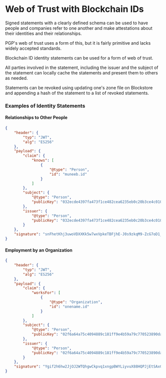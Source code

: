 # Web of Trust with Blockchain IDs

Signed statements with a clearly defined schema can be used to have people and companies refer to one another and make attestations about their identities and their relationships.

PGP's web of trust uses a form of this, but it is fairly primitive and lacks widely accepted standards.

Blockchain ID identity statements can be used for a form of web of trust.

All parties involved in the statement, including the issuer and the subject of the statement can locally cache the statements and present them to others as needed.

Statements can be revoked using updating one's zone file on Blockstore and appending a hash of the statement to a list of revoked statements.

### Examples of Identity Statements

#### Relationships to Other People

```json
{
    "header": {
        "typ": "JWT",
        "alg": "ES256"
    },
    "payload": {
        "claim": {
            "knows": [
                {
                    "@type": "Person",
                    "id": "muneeb.id"
                }
            ]
        },
        "subject": {
            "@type": "Person",
            "publicKey": "032ecde4397fa473f1ce482cea6235eb0c20b3ce4c010a669034422800bbcd491d"
        },
        "issuer": {
            "@type": "Person",
            "publicKey": "032ecde4397fa473f1ce482cea6235eb0c20b3ce4c010a669034422800bbcd491d"
        }
    },
    "signature": "snFhetKhj3uwoVDXXKk5w7wxVpkeTBFjhE-J0s9zkqM9-ZcG7oD1_hi7fBXiLdvgwgbqQJ9VvbYQfTukaiedaQ"
}
```

#### Employment by an Organization

```json
{
    "header": {
        "typ": "JWT",
        "alg": "ES256"
    },
    "payload": {
        "claim": {
            "worksFor": [
                {
                    "@type": "Organization",
                    "id": "onename.id"
                }
            ]
        },
        "subject": {
            "@type": "Person",
            "publicKey": "02f6a64a75c4094889c181ff9e4b59a79c770523890dacebb025755900bedb768b"
        },
        "issuer": {
            "@type": "Person",
            "publicKey": "02f6a64a75c4094889c181ff9e4b59a79c770523890dacebb025755900bedb768b"
        }
    },
    "signature": "Ygif2h6hw2JjOJ2WTQhgwCkpvq1xngpBWYLiyvuX88HQPJjEtSAxGtWfaxPQK8u5TAVV7GSJ96kMBX38HR3WXA"
}
```
